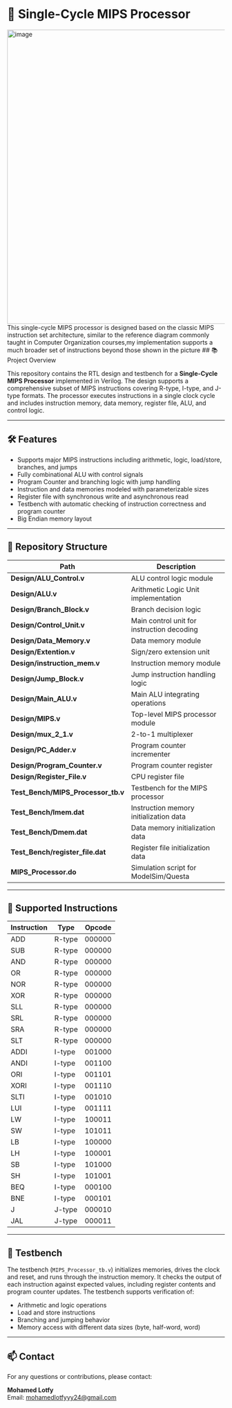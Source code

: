 # 🚀 Single-Cycle MIPS Processor

<img width="1199" height="679" alt="image" src="https://github.com/user-attachments/assets/0ecb3c32-5f18-4322-ab07-93d6446bdfd8" />
This single-cycle MIPS processor is designed based on the classic MIPS instruction set architecture, similar to the reference diagram commonly taught in Computer Organization courses,my implementation supports a much broader set of instructions beyond those shown in the picture
## 📚 Project Overview

This repository contains the RTL design and testbench for a **Single-Cycle MIPS Processor** implemented in Verilog. The design supports a comprehensive subset of MIPS instructions covering R-type, I-type, and J-type formats. The processor executes instructions in a single clock cycle and includes instruction memory, data memory, register file, ALU, and control logic.

---

## 🛠️ Features

- Supports major MIPS instructions including arithmetic, logic, load/store, branches, and jumps
- Fully combinational ALU with control signals
- Program Counter and branching logic with jump handling
- Instruction and data memories modeled with parameterizable sizes
- Register file with synchronous write and asynchronous read
- Testbench with automatic checking of instruction correctness and program counter
- Big Endian memory layout

---

## 📁 Repository Structure

| Path | Description |
|------|-------------|
| **Design/ALU_Control.v** | ALU control logic module |
| **Design/ALU.v** | Arithmetic Logic Unit implementation |
| **Design/Branch_Block.v** | Branch decision logic |
| **Design/Control_Unit.v** | Main control unit for instruction decoding |
| **Design/Data_Memory.v** | Data memory module |
| **Design/Extention.v** | Sign/zero extension unit |
| **Design/instruction_mem.v** | Instruction memory module |
| **Design/Jump_Block.v** | Jump instruction handling logic |
| **Design/Main_ALU.v** | Main ALU integrating operations |
| **Design/MIPS.v** | Top-level MIPS processor module |
| **Design/mux_2_1.v** | 2-to-1 multiplexer |
| **Design/PC_Adder.v** | Program counter incrementer |
| **Design/Program_Counter.v** | Program counter register |
| **Design/Register_File.v** | CPU register file |
| **Test_Bench/MIPS_Processor_tb.v** | Testbench for the MIPS processor |
| **Test_Bench/Imem.dat** | Instruction memory initialization data |
| **Test_Bench/Dmem.dat** | Data memory initialization data |
| **Test_Bench/register_file.dat** | Register file initialization data |
| **MIPS_Processor.do** | Simulation script for ModelSim/Questa |

---

## 📖 Supported Instructions

| Instruction | Type   | Opcode  |
|-------------|--------|---------|
| ADD         | R-type | 000000  |
| SUB         | R-type | 000000  |
| AND         | R-type | 000000  |
| OR          | R-type | 000000  |
| NOR         | R-type | 000000  |
| XOR         | R-type | 000000  |
| SLL         | R-type | 000000  |
| SRL         | R-type | 000000  |
| SRA         | R-type | 000000  |
| SLT         | R-type | 000000  |
| ADDI        | I-type | 001000  |
| ANDI        | I-type | 001100  |
| ORI         | I-type | 001101  |
| XORI        | I-type | 001110  |
| SLTI        | I-type | 001010  |
| LUI         | I-type | 001111  |
| LW          | I-type | 100011  |
| SW          | I-type | 101011  |
| LB          | I-type | 100000  |
| LH          | I-type | 100001  |
| SB          | I-type | 101000  |
| SH          | I-type | 101001  |
| BEQ         | I-type | 000100  |
| BNE         | I-type | 000101  |
| J           | J-type | 000010  |
| JAL         | J-type | 000011  |

---

## 🧪 Testbench

The testbench (`MIPS_Processor_tb.v`) initializes memories, drives the clock and reset, and runs through the instruction memory. It checks the output of each instruction against expected values, including register contents and program counter updates. The testbench supports verification of:

- Arithmetic and logic operations
- Load and store instructions
- Branching and jumping behavior
- Memory access with different data sizes (byte, half-word, word)

---

## 📫 Contact

For any questions or contributions, please contact:

**Mohamed Lotfy**  
Email: mohamedlotfyyy24@gmail.com
